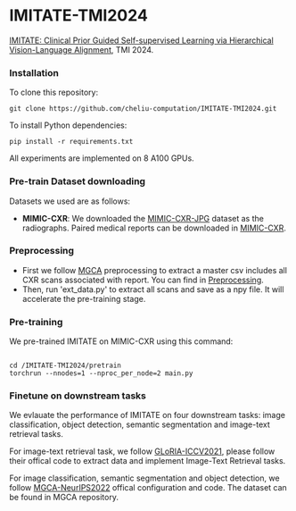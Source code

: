 # IMITATE-TMI2024

[IMITATE: Clinical Prior Guided Self-supervised Learning via Hierarchical Vision-Language Alignment](https://ieeexplore.ieee.org/abstract/document/10646593), TMI 2024.

###  Installation
To clone this repository:
```
git clone https://github.com/cheliu-computation/IMITATE-TMI2024.git
```
To install Python dependencies:
```
pip install -r requirements.txt
```
All experiments are implemented on 8 A100 GPUs.

### Pre-train Dataset downloading
Datasets we used are as follows:
- **MIMIC-CXR**: We downloaded the [MIMIC-CXR-JPG](https://physionet.org/content/mimic-cxr-jpg/2.0.0/) dataset as the radiographs. Paired medical reports can be downloaded in [MIMIC-CXR](https://physionet.org/content/mimic-cxr/2.0.0/mimic-cxr-reports.zip).

### Preprocessing
- First we follow [MGCA](https://github.com/HKU-MedAI/MGCA) preprocessing to extract a master csv includes all CXR scans associated with report. You can find in [Preprocessing](https://github.com/HKU-MedAI/MGCA/blob/main/mgca/preprocess/mimic_cxr.py). 
- Then, run 'ext_data.py' to extract all scans and save as a npy file. It will accelerate the pre-training stage.

### Pre-training
We pre-trained IMITATE on MIMIC-CXR using this command:
```

cd /IMITATE-TMI2024/pretrain
torchrun --nnodes=1 --nproc_per_node=2 main.py
```

### Finetune on downstream tasks
We evlauate the performance of IMITATE on four downstream tasks: image classification, object detection, semantic segmentation and image-text retrieval tasks. 

For image-text retrieval task, we follow [GLoRIA-ICCV2021](https://github.com/marshuang80/gloria), please follow their offical code to extract data and implement Image-Text Retrieval tasks.

For image classification, semantic segmentation and object detection, we follow [MGCA-NeurIPS2022](https://github.com/HKU-MedAI/MGCA) offical configuration and code. The dataset can be found in MGCA repository.
